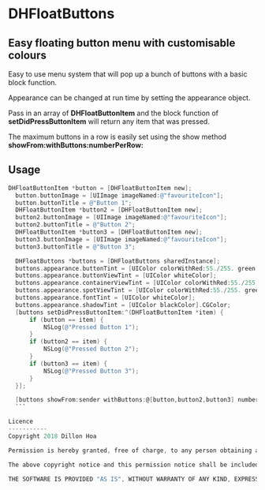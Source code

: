 DHFloatButtons
==============

Easy floating button menu with customisable colours
--------------

Easy to use menu system that will pop up a bunch of buttons with a basic block function.

Appearance can be changed at run time by setting the appearance object.

Pass in an array of **DHFloatButtonItem** and the block function of **setDidPressButtonItem** will return any item that was pressed.

The maximum buttons in a row is easily set using the show method **showFrom:withButtons:numberPerRow:**

Usage
--------------

  ```objective-c
  DHFloatButtonItem *button = [DHFloatButtonItem new];
    button.buttonImage = [UIImage imageNamed:@"favouriteIcon"];
    button.buttonTitle = @"Button 1";
    DHFloatButtonItem *button2 = [DHFloatButtonItem new];
    button2.buttonImage = [UIImage imageNamed:@"favouriteIcon"];
    button2.buttonTitle = @"Button 2";
    DHFloatButtonItem *button3 = [DHFloatButtonItem new];
    button3.buttonImage = [UIImage imageNamed:@"favouriteIcon"];
    button3.buttonTitle = @"Button 3";

    DHFloatButtons *buttons = [DHFloatButtons sharedInstance];
    buttons.appearance.buttonTint = [UIColor colorWithRed:55./255. green:66./255. blue:77./255. alpha:1.];
    buttons.appearance.buttonViewTint = [UIColor whiteColor];
    buttons.appearance.containerViewTint = [UIColor colorWithRed:55./255. green:66./255. blue:77./255. alpha:1.];
    buttons.appearance.spotViewTint = [UIColor colorWithRed:55./255. green:66./255. blue:77./255. alpha:1.];
    buttons.appearance.fontTint = [UIColor whiteColor];
    buttons.appearance.shadowTint = [UIColor blackColor].CGColor;
    [buttons setDidPressButtonItem:^(DHFloatButtonItem *item) {
        if (button == item) {
            NSLog(@"Pressed Button 1");
        }
        if (button2 == item) {
            NSLog(@"Pressed Button 2");
        }
        if (button3 == item) {
            NSLog(@"Pressed Button 3");
        }
    }];

    [buttons showFrom:sender withButtons:@[button,button2,button3] numberPerRow:3];
    ```

Licence
-----------
Copyright 2018 Dillon Hoa

Permission is hereby granted, free of charge, to any person obtaining a copy of this software and associated documentation files (the "Software"), to deal in the Software without restriction, including without limitation the rights to use, copy, modify, merge, publish, distribute, sublicense, and/or sell copies of the Software, and to permit persons to whom the Software is furnished to do so, subject to the following conditions:

The above copyright notice and this permission notice shall be included in all copies or substantial portions of the Software.

THE SOFTWARE IS PROVIDED "AS IS", WITHOUT WARRANTY OF ANY KIND, EXPRESS OR IMPLIED, INCLUDING BUT NOT LIMITED TO THE WARRANTIES OF MERCHANTABILITY, FITNESS FOR A PARTICULAR PURPOSE AND NONINFRINGEMENT. IN NO EVENT SHALL THE AUTHORS OR COPYRIGHT HOLDERS BE LIABLE FOR ANY CLAIM, DAMAGES OR OTHER LIABILITY, WHETHER IN AN ACTION OF CONTRACT, TORT OR OTHERWISE, ARISING FROM, OUT OF OR IN CONNECTION WITH THE SOFTWARE OR THE USE OR OTHER DEALINGS IN THE SOFTWARE.
